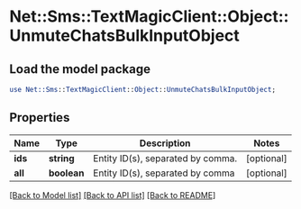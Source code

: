 # Net::Sms::TextMagicClient::Object::UnmuteChatsBulkInputObject

## Load the model package
```perl
use Net::Sms::TextMagicClient::Object::UnmuteChatsBulkInputObject;
```

## Properties
Name | Type | Description | Notes
------------ | ------------- | ------------- | -------------
**ids** | **string** | Entity ID(s), separated by comma. | [optional] 
**all** | **boolean** | Entity ID(s), separated by comma | [optional] 

[[Back to Model list]](../README.md#documentation-for-models) [[Back to API list]](../README.md#documentation-for-api-endpoints) [[Back to README]](../README.md)



